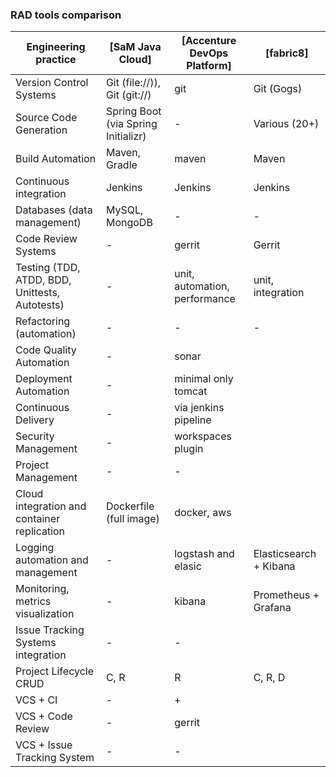 ### RAD tools comparison

| Engineering practice                                   | [SaM Java Cloud]                    | [Accenture DevOps Platform]    | [fabric8]             |
| ------------------------------------------------------ | ----------------------------------- | ------------------------------ | --------------------- |
| Version Control Systems                                | Git (file://)), Git (git://)        | git                            | Git (Gogs)            |
| Source Code Generation                                 | Spring Boot (via Spring Initializr) | -                              | Various (20+)         |
| Build Automation                                       | Maven, Gradle                       | maven                          | Maven                 |
| Continuous integration                                 | Jenkins                             | Jenkins                        | Jenkins               |
| Databases (data management)                            | MySQL, MongoDB                      | -                              | -                     |
| Code Review Systems                                    | -                                   | gerrit                         | Gerrit                |
| Testing (TDD, ATDD, BDD, Unittests, Autotests)         | -                                   | unit, automation, performance  | unit, integration     |
| Refactoring (automation)                               | -                                   | -                              | -                     |
| Code Quality Automation                                | -                                   | sonar                          |                       |
| Deployment Automation                                  | -                                   | minimal only tomcat            |                       |
| Continuous Delivery                                    | -                                   | via jenkins pipeline           |                       |
| Security Management                                    | -                                   | workspaces plugin              |                       |
| Project Management                                     | -                                   | -                              |                       |
| Cloud integration and container replication            | Dockerfile (full image)             | docker, aws                    |                       |
| Logging automation and management                      | -                                   | logstash and elasic            |Elasticsearch + Kibana |
| Monitoring, metrics visualization                      | -                                   | kibana                         |Prometheus + Grafana   |
| Issue Tracking Systems integration                     | -                                   | -                              |                       |
| Project Lifecycle CRUD                                 | C, R                                | R                              | C, R, D               |
| VCS + CI                                               | -                                   | +                              |                       |
| VCS + Code Review                                      | -                                   | gerrit                         |                       |
| VCS + Issue Tracking System                            | -                                   | -                              |                       |






